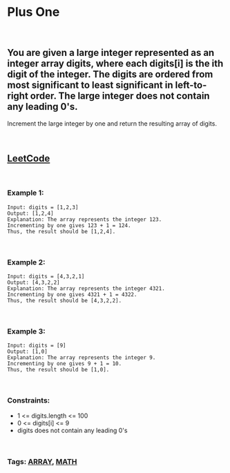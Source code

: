 # Plus One

<br />

## You are given a large integer represented as an integer array digits, where each digits[i] is the ith digit of the integer. The digits are ordered from most significant to least significant in left-to-right order. The large integer does not contain any leading 0's.

Increment the large integer by one and return the resulting array of digits.

<br />

## [LeetCode](https://leetcode.com/problems/plus-one/)

<br />

### Example 1:

```
Input: digits = [1,2,3]
Output: [1,2,4]
Explanation: The array represents the integer 123.
Incrementing by one gives 123 + 1 = 124.
Thus, the result should be [1,2,4].
```

<br />

### Example 2:

```
Input: digits = [4,3,2,1]
Output: [4,3,2,2]
Explanation: The array represents the integer 4321.
Incrementing by one gives 4321 + 1 = 4322.
Thus, the result should be [4,3,2,2].
```

<br />

### Example 3:

```
Input: digits = [9]
Output: [1,0]
Explanation: The array represents the integer 9.
Incrementing by one gives 9 + 1 = 10.
Thus, the result should be [1,0].
```

<br />

### Constraints:

- 1 <= digits.length <= 100
- 0 <= digits[i] <= 9
- digits does not contain any leading 0's

<br>

### Tags: [ARRAY](https://leetcode.com/tag/array/), [MATH](https://leetcode.com/tag/math/)

<br>
<br>
<br>
<br>
<br>
